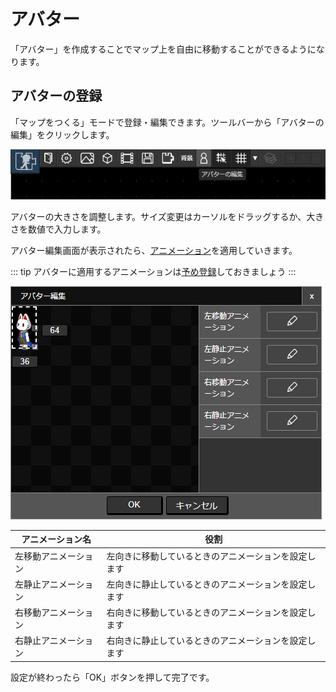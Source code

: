 # アバター
「アバター」を作成することでマップ上を自由に移動することができるようになります。

## アバターの登録
「マップをつくる」モードで登録・編集できます。ツールバーから「アバターの編集」をクリックします。

![アバター登録ボタン](./images/registering-avatar-navbar.png)

アバターの大きさを調整します。サイズ変更はカーソルをドラッグするか、大きさを数値で入力します。

アバター編集画面が表示されたら、[アニメーション](/guide/animation/)を適用していきます。

::: tip 
アバターに適用するアニメーションは[予め登録](/guide/animation/#アニメーションの新規作成)しておきましょう
:::

![アバター登録画面](./images/avatar-window.png)

|アニメーション名|役割|
| --- | --- |
|左移動アニメーション|左向きに移動しているときのアニメーションを設定します|
|左静止アニメーション|左向きに静止しているときのアニメーションを設定します|
|右移動アニメーション|右向きに移動しているときのアニメーションを設定します|
|右静止アニメーション|右向きに静止しているときのアニメーションを設定します|

設定が終わったら「OK」ボタンを押して完了です。
